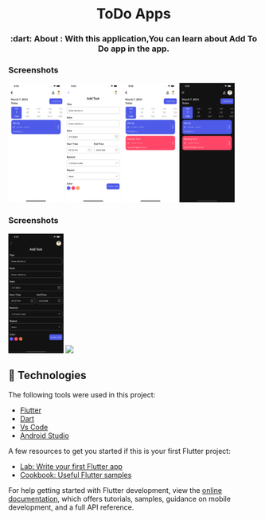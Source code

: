 <h1 align="center">ToDo Apps</h1>

<h3 align="center">
   :dart: About : 
  With this application,You can learn about Add To Do app in the app.
</h3>


### Screenshots     
<img src="assets/screenshot/home_light.png" width="22%" /> <img src="assets/screenshot/add_task_light.png" width="22%" /> <img src="assets/screenshot/home_get_data.png" width="22%" />
<img src="assets/screenshot/home_dark.png" width="22%" />

### Screenshots
<img src="assets/screenshot/add_dark.png" width="22%" /> <img src="assets/screenshots/home1.png" width="22%" />
## :rocket: Technologies

The following tools were used in this project:

- [Flutter](https://flutter.dev/)
- [Dart](https://dart.dev/)
- [Vs Code](https://code.visualstudio.com/)
- [Android Studio](https://developer.android.com/studio?gclid=Cj0KCQiAyJOBBhDCARIsAJG2h5eL8TqlTcYWCGcBIPw1fvDCI8-HFaYlvzdfH8GUd_-j9kX9SbFTTJkaAo3MEALw_wcB&gclsrc=aw.ds)

A few resources to get you started if this is your first Flutter project:

- [Lab: Write your first Flutter app](https://docs.flutter.dev/get-started/codelab)
- [Cookbook: Useful Flutter samples](https://docs.flutter.dev/cookbook)

For help getting started with Flutter development, view the
[online documentation](https://docs.flutter.dev/), which offers tutorials,
samples, guidance on mobile development, and a full API reference.
